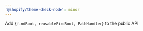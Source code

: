 ```yaml
---
'@shopify/theme-check-node': minor
---
```


Add `{findRoot, reusableFindRoot, PathHandler}` to the public API
